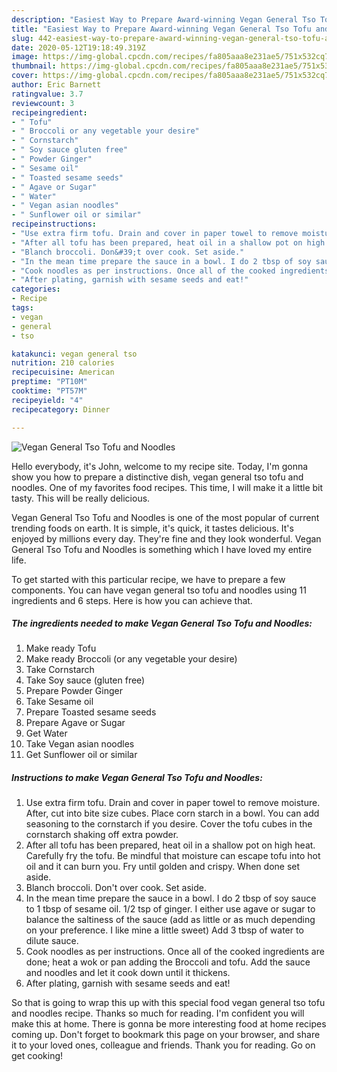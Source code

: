 ```yaml
---
description: "Easiest Way to Prepare Award-winning Vegan General Tso Tofu and Noodles"
title: "Easiest Way to Prepare Award-winning Vegan General Tso Tofu and Noodles"
slug: 442-easiest-way-to-prepare-award-winning-vegan-general-tso-tofu-and-noodles
date: 2020-05-12T19:18:49.319Z
image: https://img-global.cpcdn.com/recipes/fa805aaa8e231ae5/751x532cq70/vegan-general-tso-tofu-and-noodles-recipe-main-photo.jpg
thumbnail: https://img-global.cpcdn.com/recipes/fa805aaa8e231ae5/751x532cq70/vegan-general-tso-tofu-and-noodles-recipe-main-photo.jpg
cover: https://img-global.cpcdn.com/recipes/fa805aaa8e231ae5/751x532cq70/vegan-general-tso-tofu-and-noodles-recipe-main-photo.jpg
author: Eric Barnett
ratingvalue: 3.7
reviewcount: 3
recipeingredient:
- " Tofu"
- " Broccoli or any vegetable your desire"
- " Cornstarch"
- " Soy sauce gluten free"
- " Powder Ginger"
- " Sesame oil"
- " Toasted sesame seeds"
- " Agave or Sugar"
- " Water"
- " Vegan asian noodles"
- " Sunflower oil or similar"
recipeinstructions:
- "Use extra firm tofu. Drain and cover in paper towel to remove moisture. After, cut into bite size cubes. Place corn starch in a bowl. You can add seasoning to the cornstarch if you desire. Cover the tofu cubes in the cornstarch shaking off extra powder."
- "After all tofu has been prepared, heat oil in a shallow pot on high heat. Carefully fry the tofu. Be mindful that moisture can escape tofu into hot oil and it can burn you. Fry until golden and crispy. When done set aside."
- "Blanch broccoli. Don&#39;t over cook. Set aside."
- "In the mean time prepare the sauce in a bowl. I do 2 tbsp of soy sauce to 1 tbsp of sesame oil. 1/2 tsp of ginger. I either use agave or sugar to balance the saltiness of the sauce (add as little or as much depending on your preference. I like mine a little sweet) Add 3 tbsp of water to dilute sauce."
- "Cook noodles as per instructions. Once all of the cooked ingredients are done; heat a wok or pan adding the Broccoli and tofu. Add the sauce and noodles and let it cook down until it thickens."
- "After plating, garnish with sesame seeds and eat!"
categories:
- Recipe
tags:
- vegan
- general
- tso

katakunci: vegan general tso 
nutrition: 210 calories
recipecuisine: American
preptime: "PT10M"
cooktime: "PT57M"
recipeyield: "4"
recipecategory: Dinner

---
```



![Vegan General Tso Tofu and Noodles](https://img-global.cpcdn.com/recipes/fa805aaa8e231ae5/751x532cq70/vegan-general-tso-tofu-and-noodles-recipe-main-photo.jpg)

Hello everybody, it's John, welcome to my recipe site. Today, I'm gonna show you how to prepare a distinctive dish, vegan general tso tofu and noodles. One of my favorites food recipes. This time, I will make it a little bit tasty. This will be really delicious.



Vegan General Tso Tofu and Noodles is one of the most popular of current trending foods on earth. It is simple, it's quick, it tastes delicious. It's enjoyed by millions every day. They're fine and they look wonderful. Vegan General Tso Tofu and Noodles is something which I have loved my entire life.


To get started with this particular recipe, we have to prepare a few components. You can have vegan general tso tofu and noodles using 11 ingredients and 6 steps. Here is how you can achieve that.

<!--inarticleads1-->

##### The ingredients needed to make Vegan General Tso Tofu and Noodles:

1. Make ready  Tofu
1. Make ready  Broccoli (or any vegetable your desire)
1. Take  Cornstarch
1. Take  Soy sauce (gluten free)
1. Prepare  Powder Ginger
1. Take  Sesame oil
1. Prepare  Toasted sesame seeds
1. Prepare  Agave or Sugar
1. Get  Water
1. Take  Vegan asian noodles
1. Get  Sunflower oil or similar




<!--inarticleads2-->

##### Instructions to make Vegan General Tso Tofu and Noodles:

1. Use extra firm tofu. Drain and cover in paper towel to remove moisture. After, cut into bite size cubes. Place corn starch in a bowl. You can add seasoning to the cornstarch if you desire. Cover the tofu cubes in the cornstarch shaking off extra powder.
1. After all tofu has been prepared, heat oil in a shallow pot on high heat. Carefully fry the tofu. Be mindful that moisture can escape tofu into hot oil and it can burn you. Fry until golden and crispy. When done set aside.
1. Blanch broccoli. Don&#39;t over cook. Set aside.
1. In the mean time prepare the sauce in a bowl. I do 2 tbsp of soy sauce to 1 tbsp of sesame oil. 1/2 tsp of ginger. I either use agave or sugar to balance the saltiness of the sauce (add as little or as much depending on your preference. I like mine a little sweet) Add 3 tbsp of water to dilute sauce.
1. Cook noodles as per instructions. Once all of the cooked ingredients are done; heat a wok or pan adding the Broccoli and tofu. Add the sauce and noodles and let it cook down until it thickens.
1. After plating, garnish with sesame seeds and eat!




So that is going to wrap this up with this special food vegan general tso tofu and noodles recipe. Thanks so much for reading. I'm confident you will make this at home. There is gonna be more interesting food at home recipes coming up. Don't forget to bookmark this page on your browser, and share it to your loved ones, colleague and friends. Thank you for reading. Go on get cooking!
